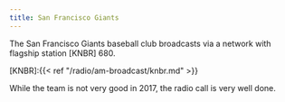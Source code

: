```yaml
---
title: San Francisco Giants
---
```

The San Francisco Giants baseball club broadcasts via a network
with flagship station [KNBR] 680.

[KNBR]:{{< ref "/radio/am-broadcast/knbr.md" >}}

While the team is not very good in 2017, the radio call
is very well done.
